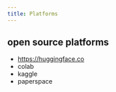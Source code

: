 ```yaml
---
title: Platforms
---
```


## open source platforms

- https://huggingface.co
- colab
- kaggle
- paperspace
